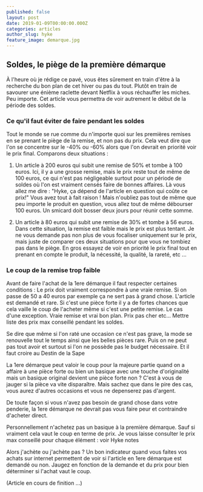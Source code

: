 ```yaml
---
published: false
layout: post
date: 2019-01-09T00:00:00.000Z
categories: articles
author_slug: hyke
feature_image: demarque.jpg
---
```

## Soldes, le piège de la première démarque

À l'heure où je rédige ce pavé, vous êtes sûrement en train d'être à la recherche du bon plan de cet hiver ou pas du tout. Plutôt en train de savourer une énième raclette devant Netflix à vous réchauffer les miches. Peu importe. Cet article vous permettra de voir autrement le début de la période des soldes.

### Ce qu'il faut éviter de faire pendant les soldes

Tout le monde se rue comme du n'importe quoi sur les premières remises en se prenant le piège de la remise, et non pas du prix. Cela veut dire que l'on se concentre sur le -40% ou -60% alors que l'on devrait en priorité voir le prix final. Comparons deux situations :  

1. Un article à 200 euros qui subit une remise de 50% et tombe à 100 euros. Ici, il y a une grosse remise, mais le prix reste tout de même de 100 euros, ce qui n'est pas négligeable surtout pour un période de soldes où l'on est vraiment censés faire de bonnes affaires. Là vous allez me dire : "Hyke, ça dépend de l'article en question qui coûte ce prix!" Vous avez tout à fait raison ! Mais n'oubliez pas tout de même que peu importe le produit en question, vous allez tout de même débourser 100 euros. Un smicard doit bosser deux jours pour réunir cette somme.  

2. Un article à 80 euros qui subit une remise de 30% et tombe à 56 euros. Dans cette situation, la remise est faible mais le prix est plus tentant. Je ne vous demande pas non plus de vous focaliser uniquement sur le prix, mais juste de comparer ces deux situations pour que vous ne tombiez pas dans le piège. En gros essayez de voir en priorité le prix final tout en prenant en compte le produit, la nécessité, la qualité, la rareté, etc ...

### Le coup de la remise trop faible

Avant de faire l'achat de la 1ere démarque il faut respecter certaines conditions :
Le prix doit vraiment correspondre à une vraie remise. Si on passe de 50 a 40 euros par exemple ça ne sert pas à grand chose.
L'article est demandé et rare. Si c'est une pièce forte il y a de fortes chances que cela vaille le coup de l'acheter même si c'est une petite remise.
Le cas d'une exception. Vraie remise et vrai bon plan. Prix pas cher etc...
Mettre liste des prix max conseillé pendant les soldes.

Se dire que même si l'on raté une occasion ce n'est pas grave, la mode se renouvelle tout le temps ainsi que les belles pièces rare. Puis on ne peut pas tout avoir et surtout si l'on ne possède pas le budget nécessaire. Et il faut croire au Destin de la Sape

La 1ere démarque peut valoir le coup pour la majeure partie quand on a affaire à une pièce forte ou bien un basique avec une touche d'originalité mais un basique original devient une pièce forte non ? C'est à vous de jauger si la pièce va vite disparaître. Mais sachez que dans le pire des cas, vous aurez d'autres occasions et vous ne depenserez pas d'argent. 

De toute façon si vous n'avez pas besoin de grand chose dans votre penderie, la 1ere démarque ne devrait pas vous faire peur et contraindre d'acheter direct.

Personnellement n'achetez pas un basique à la première démarque. Sauf si vraiment cela vaut le coup en terme de prix. Je vous laisse consulter le prix max conseillé pour chaque élément : voir Hyke notes

Alors j'achète ou j'achète pas ? Un bon indicateur quand vous faites vos achats sur internet permettent de voir si l'article en 1ere démarque est demandé ou non. Jaugez en fonction de la demande et du prix pour bien déterminer si l'achat vaut le coup.

(Article en cours de finition ...)
